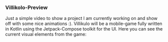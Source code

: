 ### Villikolo-Preview

Just a simple video to show a project I am currently working on and show off with some nice animations :).
Villikulo will be a mobile-game fully written in Kotlin using the Jetpack-Compose toolkit for the UI.
Here you can see the current visual elements from the game:


